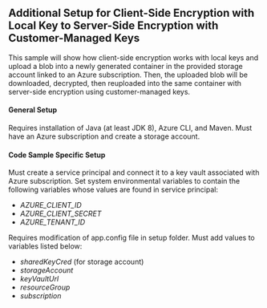 ## Additional Setup for Client-Side Encryption with Local Key to Server-Side Encryption with Customer-Managed Keys
This sample will show how client-side encryption works with local keys and upload a blob into a newly 
generated container in the provided storage account linked to an Azure subscription. Then, the uploaded blob 
will be downloaded, decrypted, then reuploaded into the same container with server-side encryption
using customer-managed keys. 

#### General Setup
Requires installation of Java (at least JDK 8), Azure CLI, and Maven. Must have an Azure subscription and 
create a storage account.

#### Code Sample Specific Setup
Must create a service principal and connect it to a key vault associated with Azure subscription. Set system
environmental variables to contain the following variables whose values are found in service principal:
 * *AZURE_CLIENT_ID*
 * *AZURE_CLIENT_SECRET*
 * *AZURE_TENANT_ID*

Requires modification of app.config file in setup folder. Must add values to variables listed below:
 * *sharedKeyCred* (for storage account)
 * *storageAccount*
 * *keyVaultUrl*
 * *resourceGroup*
 * *subscription*